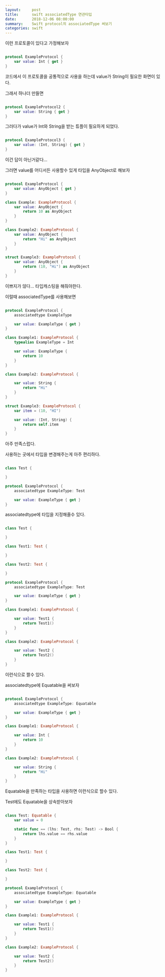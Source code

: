 ```yaml
---
layout:     post
title:      swift associatedType 연관타입
date:       2018-12-06 08:00:00
summary:    Swift protocol의 associatedType 써보기
categories: swift
---
```


이런 프로토콜이 있다고 가정해보자

```Swift

protocol ExampleProtocol {
    var value: Int { get }
}

```

코드에서 이 프로토콜을 공통적으로 사용을 하는데 value가 String이 필요한 화면이 있다.

그래서 하나더 만들면

```Swift

protocol ExampleProtocol2 {
    var value: String { get }
}

```

그러다가 value가 Int와 String을 받는 튜플이 필요하게 되었다.

```Swift

protocol ExampleProtocol3 {
    var value: (Int, String) { get }
}

```

이건 답이 아닌거같다...

그러면 value를 어디서든 사용할수 있게 타입을 AnyObject로 해보자

```Swift

protocol ExampleProtocol {
    var value: AnyObject { get }
}

class Example: ExampleProtocol {
    var value: AnyObject {
        return 10 as AnyObject
    }
}

class Example2: ExampleProtocol {
    var value: AnyObject {
        return "Hi" as AnyObject
    }
}

struct Example3: ExampleProtocol {
    var value: AnyObject {
        return (10, "Hi") as AnyObject
    }
}

```

이쁘지가 않다... 타입캐스팅을 해줘야한다.

이럴때 associatedType를 사용해보면

```Swift

protocol ExampleProtocol {
    associatedtype ExampleType

    var value: ExampleType { get }
}

class Example1: ExampleProtocol {
    typealias ExampleType = Int

    var value: ExampleType {
        return 10
    }
}

class Example2: ExampleProtocol {

    var value: String {
        return "Hi"
    }
}

struct Example3: ExampleProtocol {
    var item = (10, "HI")

    var value: (Int, String) {
        return self.item
    }
}

```

아주 만족스럽다.

사용하는 곳에서 타입을 변경해주는게 아주 편리하다.



```Swift

class Test {

}

protocol ExampleProtocol {
    associatedtype ExampleType: Test

    var value: ExampleType { get }
}

```

associatedtype에 타입을 지정해줄수 있다.

```Swift

class Test {

}

class Test1: Test {

}

class Test2: Test {

}

protocol ExampleProtocol {
    associatedtype ExampleType: Test

    var value: ExampleType { get }
}

class Example1: ExampleProtocol {

    var value: Test1 {
        return Test1()
    }
}

class Example2: ExampleProtocol {

    var value: Test2 {
        return Test2()
    }
}

```

이런식으로 짤수 있다.

associatedtype에 Equatable을 써보자

```Swift

protocol ExampleProtocol {
    associatedtype ExampleType: Equatable

    var value: ExampleType { get }
}

class Example1: ExampleProtocol {

    var value: Int {
        return 10
    }
}

class Example2: ExampleProtocol {

    var value: String {
        return "Hi"
    }
}

```

Equatable을 만족하는 타입을 사용하면 이런식으로 할수 있다.

Test에도 Equatable을 상속받아보자

```Swift

class Test: Equatable {
    var value = 0

    static func == (lhs: Test, rhs: Test) -> Bool {
        return lhs.value == rhs.value
    }
}

class Test1: Test {

}

class Test2: Test {

}

protocol ExampleProtocol {
    associatedtype ExampleType: Equatable

    var value: ExampleType { get }
}

class Example1: ExampleProtocol {

    var value: Test1 {
        return Test1()
    }
}

class Example2: ExampleProtocol {

    var value: Test2 {
        return Test2()
    }
}

```
